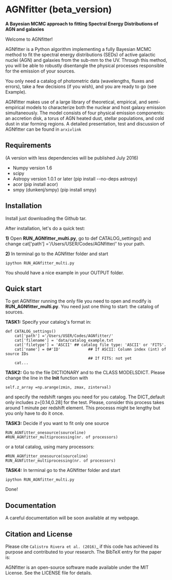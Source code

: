 AGNfitter (beta_version)
========
**A Bayesian MCMC approach to fitting Spectral Energy Distributions of AGN and galaxies**

Welcome to AGNfitter! 

AGNfitter is a Python algorithm implementing a fully Bayesian MCMC method to fit the spectral energy distributions (SEDs) of active galactic nuclei (AGN) and galaxies from the sub-mm to the UV.
Through this method, you will be able to robustly disentangle the physical processes responsible for the emission of your sources.

You only need a catalog of photometric data (wavelengths, fluxes and errors), take a few decisions (if you wish), and you are ready to go (see Example).

AGNfitter makes use of a large library of theoretical, empirical, and semi-empirical models to characterize both the nuclear and host galaxy emission simultaneously. The model consists of four physical emission components: an accretion disk, a torus of AGN heated dust, stellar populations, and cold dust in star forming regions.  A detailed presentation, test and discussion of AGNfitter can be found in `arxivlink`

Requirements
-------------
(A version with less dependencies will be published July 2016)

* Numpy version 1.6
* scipy
* Astropy version 1.0.1 or later (pip install --no-deps astropy)
* acor (pip install acor)
* smpy (dunkenj/smpy) (pip install smpy)

Installation
----------------

Install just downloading the Github tar.

After installation, let's do a quick test:

**1)** Open **RUN_AGNfitter_multi.py**, go to def CATALOG_settings() and 
    change cat['path'] ='/Users/USER/Codes/AGNfitter/' to your path.
    
    
**2)** In terminal go to the AGNfitter folder and start

    ipython RUN_AGNfitter_multi.py
    
You should have a nice example in your OUTPUT folder.

Quick start
------------

To get AGNfitter running the only file you need to open and modify is **RUN_AGNfitter_multi.py**.
You need just one thing to start: the catalog of sources.

**TASK1:** Specify your catalog's format in:

    def CATALOG_settings()
        cat['path'] ='/Users/USER/Codes/AGNfitter/'
        cat['filename'] = 'data/catalog_example.txt
        cat['filetype'] = 'ASCII' ## catalog file type: 'ASCII' or 'FITS'. 
        cat['name'] = 0#'ID'            ## If ASCII: Column index (int) of source IDs
                                        ## If FITS: not yet
        cat...
**TASK2:** Go to the file DICTIONARY and to the CLASS MODELSDICT. Please change the line in the __Init__ function with

    self.z_array =np.arange(zmin, zmax, zinterval)

and specify the redshift ranges you need for you catalog. 
The DICT_default only includes z=[0.14,0.28] for the test. 
Please, consider this process takes around 1 minute per redshift element.
This processs might be lengthy but you only have to do it once.
    
**TASK3:** Decide if you want to fit only one source

    RUN_AGNfitter_onesource(sourceline)
    #RUN_AGNfitter_multiprocessing(nr. of processors)

or a total catalog, using many processors:

    #RUN_AGNfitter_onesource(sourceline)
    RUN_AGNfitter_multiprocessing(nr. of processors)
    
**TASK4:** In terminal go to the AGNfitter folder and start

    ipython RUN_AGNfitter_multi.py

Done!

Documentation
----------------
A careful documentation will be soon available at my webpage.

Citation and License
----------------
Please cite `Calistro Rivera et al. (2016)`_ if this code has achieved its purpose and contributed to your
research. 
The BibTeX entry for the paper is:

AGNfitter is an open-source software made available under the MIT License. See
the LICENSE file for details.
